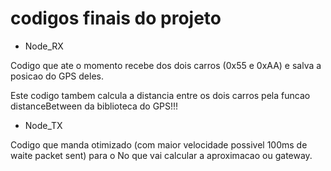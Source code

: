 # codigos finais do projeto

- Node_RX

Codigo que ate o momento recebe dos dois carros (0x55 e 0xAA) e salva a posicao do GPS deles.

Este codigo tambem calcula a distancia entre os dois carros pela funcao distanceBetween da biblioteca do GPS!!!

- Node_TX

Codigo que manda otimizado (com maior velocidade possivel 100ms de waite packet sent) para o No que vai calcular a aproximacao ou gateway.

